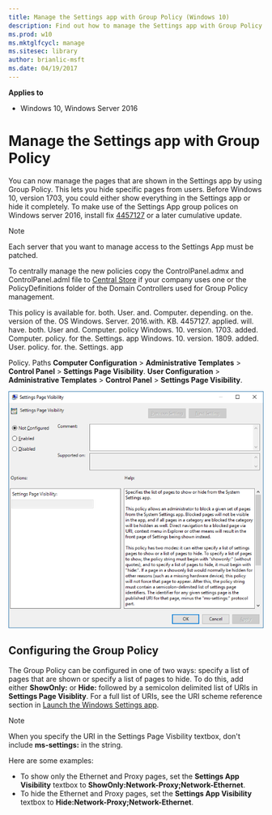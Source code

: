 ```yaml
---
title: Manage the Settings app with Group Policy (Windows 10)
description: Find out how to manage the Settings app with Group Policy.
ms.prod: w10
ms.mktglfcycl: manage
ms.sitesec: library
author: brianlic-msft
ms.date: 04/19/2017
---
```


**Applies to**

-   Windows 10, Windows Server 2016


# Manage the Settings app with Group Policy

You can now manage the pages that are shown in the Settings app by using Group Policy. This lets you hide specific pages from users. Before Windows 10, version 1703, you could either show everything in the Settings app or hide it completely.
To make use of the Settings App group polices on Windows server 2016, install fix [4457127](https://support.microsoft.com/help/4457127/windows-10-update-kb4457127) or a later cumulative update. 

>[!Note]
>Each server that you want to manage access to the Settings App must be patched.

To centrally manage the new policies copy the ControlPanel.admx and ControlPanel.adml file to [Central Store](https://support.microsoft.com/help/3087759/how-to-create-and-manage-the-central-store-for-group-policy-administra) if your company uses one or the PolicyDefinitions folder of the Domain Controllers used for Group Policy management.

This policy is available for. both. User. and. Computer. depending. on the. version of the. OS
Windows. Server. 2016.with. KB. 4457127. applied. will. have. both. User and. Computer. policy
Windows. 10. version. 1703. added. Computer. policy. for the. Settings. app
Windows. 10. version. 1809. added. User. policy. for. the. Settings. app

Policy. Paths
**Computer Configuration** > **Administrative Templates** > **Control Panel** > **Settings Page Visibility**.
**User Configuration** > **Administrative Templates** > **Control Panel** > **Settings Page Visibility**.

![Settings page visibility policy](images/settings-page-visibility-gp.png)

## Configuring the Group Policy

The Group Policy can be configured in one of two ways: specify a list of pages that are shown or specify a list of pages to hide. To do this, add either **ShowOnly:** or **Hide:** followed by a semicolon delimited list of URIs in **Settings Page Visiblity**. For a full list of URIs, see the URI scheme reference section in [Launch the Windows Settings app](https://docs.microsoft.com/windows/uwp/launch-resume/launch-settings-app#ms-settings-uri-scheme-reference). 

>[!NOTE]  
> When you specify the URI in the Settings Page Visbility textbox, don't include **ms-settings:** in the string.

Here are some examples:

- To show only the Ethernet and Proxy pages, set the **Settings App Visibility** textbox to **ShowOnly:Network-Proxy;Network-Ethernet**.
- To hide the Ethernet and Proxy pages, set the **Settings App Visibility** textbox to **Hide:Network-Proxy;Network-Ethernet**.


